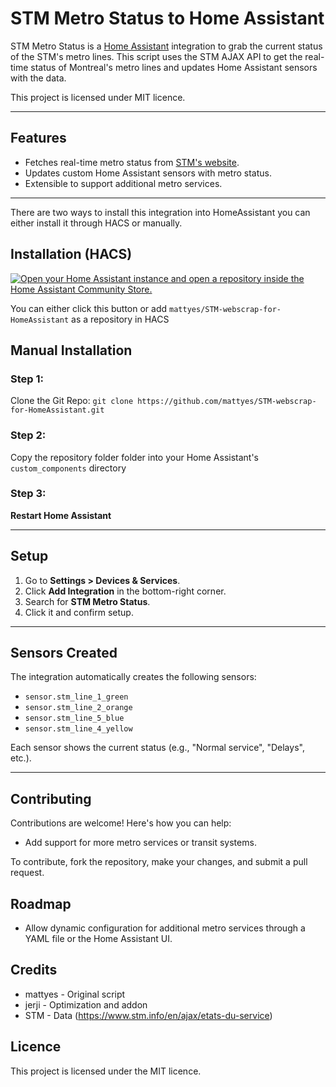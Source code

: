 # STM Metro Status to Home Assistant

STM Metro Status is a [Home Assistant](https://www.home-assistant.io/) integration to grab the current status of the STM's metro lines. This script uses the STM AJAX API to get the real-time status of Montreal's metro lines and updates Home Assistant sensors with the data.

This project is licensed under MIT licence.

---

## Features

- Fetches real-time metro status from [STM's website](https://www.stm.info/en/info/service-updates/metro).
- Updates custom Home Assistant sensors with metro status.
- Extensible to support additional metro services.

---

There are two ways to install this integration into HomeAssistant you can either install it through HACS or manually.
## Installation (HACS)

[![Open your Home Assistant instance and open a repository inside the Home Assistant Community Store.](https://my.home-assistant.io/badges/hacs_repository.svg)](https://my.home-assistant.io/redirect/hacs_repository/?owner=mattyes&repository=STM-webscrap-for-HomeAssistant)

You can either click this button or add `mattyes/STM-webscrap-for-HomeAssistant` as a repository in HACS

## Manual Installation

### Step 1:
Clone the Git Repo:
```git clone https://github.com/mattyes/STM-webscrap-for-HomeAssistant.git```

### Step 2:
Copy the repository folder folder into your Home Assistant's `custom_components` directory

### Step 3:
**Restart Home Assistant**

---

## Setup

1. Go to **Settings > Devices & Services**.
2. Click **Add Integration** in the bottom-right corner.
3. Search for **STM Metro Status**.
4. Click it and confirm setup.

---

## Sensors Created

The integration automatically creates the following sensors:

- `sensor.stm_line_1_green`
- `sensor.stm_line_2_orange`
- `sensor.stm_line_5_blue`
- `sensor.stm_line_4_yellow`

Each sensor shows the current status (e.g., "Normal service", "Delays", etc.).

---

## Contributing
Contributions are welcome! Here's how you can help:
- Add support for more metro services or transit systems.

To contribute, fork the repository, make your changes, and submit a pull request.

## Roadmap
- Allow dynamic configuration for additional metro services through a YAML file or the Home Assistant UI.

## Credits
- mattyes - Original script
- jerji - Optimization and addon
- STM - Data (https://www.stm.info/en/ajax/etats-du-service)

## Licence
This project is licensed under the MIT licence.
